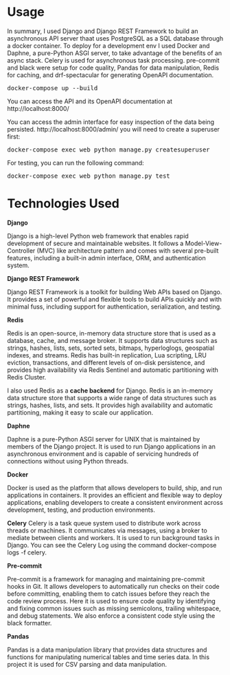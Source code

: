 # Usage

In summary, I used Django and Django REST Framework to build an asynchronous API server thaat uses PostgreSQL as a SQL database through a docker container. To deploy for a development env I used Docker and Daphne, a pure-Python ASGI server, to take advantage of the benefits of an async stack. Celery is used for asynchronous task processing. 
pre-commit and black were setup for code quality, Pandas for data manipulation, Redis for caching, and drf-spectacular for generating OpenAPI documentation.

<pre>docker-compose up --build</pre>

You can access the API and its OpenAPI documentation at http://localhost:8000/

You can access the admin interface for easy inspection of the data being persisted.  http://localhost:8000/admin/ you will need to create a superuser first:

<pre>docker-compose exec web python manage.py createsuperuser</pre>

For testing, you can run the following command:

<pre>docker-compose exec web python manage.py test</pre>


# Technologies Used

**Django**

Django is a high-level Python web framework that enables rapid development of secure and maintainable websites. It follows a Model-View-Controller (MVC) like architecture pattern and comes with several pre-built features, including a built-in admin interface, ORM, and authentication system.

**Django REST Framework**

Django REST Framework is a toolkit for building Web APIs based on Django. It provides a set of powerful and flexible tools to build APIs quickly and with minimal fuss, including support for authentication, serialization, and testing.

**Redis**

Redis is an open-source, in-memory data structure store that is used as a database, cache, and message broker. It supports data structures such as strings, hashes, lists, sets, sorted sets, bitmaps, hyperloglogs, geospatial indexes, and streams. Redis has built-in replication, Lua scripting, LRU eviction, transactions, and different levels of on-disk persistence, and provides high availability via Redis Sentinel and automatic partitioning with Redis Cluster.

I also used Redis as a **cache backend** for Django. Redis is an in-memory data structure store that supports a wide range of data structures such as strings, hashes, lists, and sets. It provides high availability and automatic partitioning, making it easy to scale our application.

**Daphne**

Daphne is a pure-Python ASGI server for UNIX that is maintained by members of the Django project. It is used to run Django applications in an asynchronous environment and is capable of servicing hundreds of connections without using Python threads.

**Docker**

Docker is used as the platform that allows developers to build, ship, and run applications in containers. It provides an efficient and flexible way to deploy applications, enabling developers to create a consistent environment across development, testing, and production environments.

**Celery**
Celery is a task queue system used to distribute work across threads or machines. It communicates via messages, using a broker to mediate between clients and workers. It is used to run background tasks in Django. You can see the Celery Log using the command docker-compose logs -f celery.

**Pre-commit**

Pre-commit is a framework for managing and maintaining pre-commit hooks in Git. It allows developers to automatically run checks on their code before committing, enabling them to catch issues before they reach the code review process. Here it is used to ensure code quality by identifying and fixing common issues such as missing semicolons, trailing whitespace, and debug statements. We also enforce a consistent code style using the black formatter.

**Pandas**

Pandas is a data manipulation library that provides data structures and functions for manipulating numerical tables and time series data. In this project it is used for CSV parsing and data manipulation.

